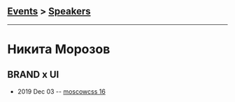 ## [Events](../README.md) > [Speakers](../speakers.md)
---

# Никита Морозов

## BRAND х UI
- 2019 Dec 03 -- [moscowcss 16](https://youtu.be/nXMAMXzNb2c)    
